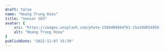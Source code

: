 ```yaml
---
draft: false
name: "Hoang Trung Hieu"
title: "Senior SEO"
avatar: {
    src: "https://images.unsplash.com/photo-1580489944761-15a19d654956?&fit=crop&w=280",
    alt: "Hoang Trung Hieu"
}
publishDate: "2022-11-07 15:39"
---
```

